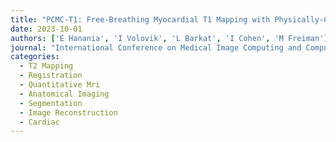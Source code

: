 ```yaml
---
title: "PCMC-T1: Free-Breathing Myocardial T1 Mapping with Physically-Constrained Motion Correction"
date: 2023-10-01
authors: ['E Hanania', 'I Volovik', 'L Barkat', 'I Cohen', 'M Freiman']
journal: "International Conference on Medical Image Computing and Computer-Assisted …, 2023"
categories: 
  - T2 Mapping
  - Registration
  - Quantitative Mri
  - Anatomical Imaging
  - Segmentation
  - Image Reconstruction
  - Cardiac
---
```

    